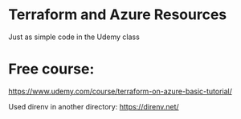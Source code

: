 # Terraform and Azure Resources

Just as simple code in the Udemy class

# Free course:
https://www.udemy.com/course/terraform-on-azure-basic-tutorial/

Used direnv in another directory:
https://direnv.net/
